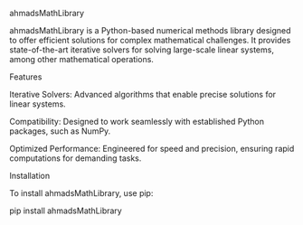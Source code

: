ahmadsMathLibrary

ahmadsMathLibrary is a Python-based numerical methods library designed to offer efficient solutions for complex mathematical challenges. It provides state-of-the-art iterative solvers for solving large-scale linear systems, among other mathematical operations.

Features

Iterative Solvers: Advanced algorithms that enable precise solutions for linear systems.

Compatibility: Designed to work seamlessly with established Python packages, such as NumPy.

Optimized Performance: Engineered for speed and precision, ensuring rapid computations for demanding tasks.


Installation

To install ahmadsMathLibrary, use pip:

pip install ahmadsMathLibrary
